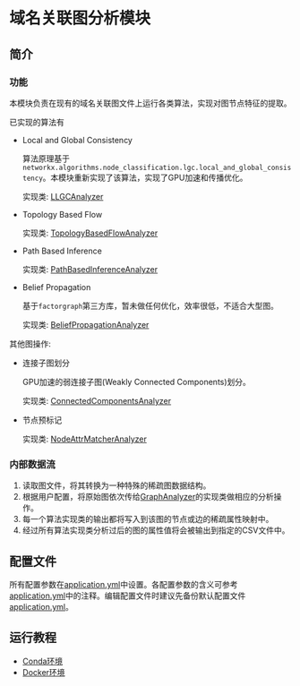 # 域名关联图分析模块

## 简介

### 功能

本模块负责在现有的域名关联图文件上运行各类算法，实现对图节点特征的提取。

已实现的算法有

- Local and Global Consistency

  算法原理基于`networkx.algorithms.node_classification.lgc.local_and_global_consistency`。本模块重新实现了该算法，实现了GPU加速和传播优化。

  实现类: [LLGCAnalyzer](app/analyzer/llgc_analyzer.py)

- Topology Based Flow

  实现类: [TopologyBasedFlowAnalyzer](app/analyzer/topology_based_flow_analyzer.py)

- Path Based Inference

  实现类: [PathBasedInferenceAnalyzer](app/analyzer/path_based_inference_analyzer.py)

- Belief Propagation

  基于`factorgraph`第三方库，暂未做任何优化，效率很低，不适合大型图。

  实现类: [BeliefPropagationAnalyzer](app/analyzer/belief_propagation_analyzer.py)

其他图操作:

- 连接子图划分

  GPU加速的弱连接子图(Weakly Connected Components)划分。

  实现类: [ConnectedComponentsAnalyzer](app/analyzer/connected_component_analyzer.py)

- 节点预标记

  实现类: [NodeAttrMatcherAnalyzer](app/analyzer/node_attr_matcher_analyzer.py)

### 内部数据流

1. 读取图文件，将其转换为一种特殊的稀疏图数据结构。
2. 根据用户配置，将原始图依次传给[GraphAnalyzer](app/analyzer/interface.py)的实现类做相应的分析操作。
3. 每一个算法实现类的输出都将写入到该图的节点或边的稀疏属性映射中。
4. 经过所有算法实现类分析过后的图的属性值将会被输出到指定的CSV文件中。

## 配置文件

所有配置参数在[application.yml](application.yml)中设置。各配置参数的含义可参考[application.yml](application.yml)中的注释。编辑配置文件时建议先备份默认配置文件[application.yml](application.yml)。

## 运行教程

- [Conda环境](docs/deploy/conda.md)
- [Docker环境](docs/deploy/docker.md)
